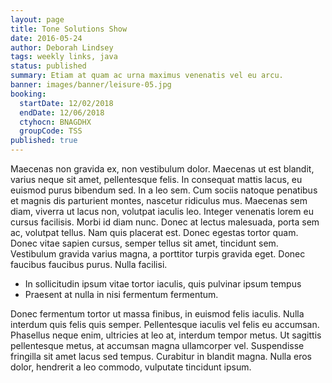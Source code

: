 ```yaml
---
layout: page
title: Tone Solutions Show
date: 2016-05-24
author: Deborah Lindsey
tags: weekly links, java
status: published
summary: Etiam at quam ac urna maximus venenatis vel eu arcu.
banner: images/banner/leisure-05.jpg
booking:
  startDate: 12/02/2018
  endDate: 12/06/2018
  ctyhocn: BNAGDHX
  groupCode: TSS
published: true
---
```

Maecenas non gravida ex, non vestibulum dolor. Maecenas ut est blandit, varius neque sit amet, pellentesque felis. In consequat mattis lacus, eu euismod purus bibendum sed. In a leo sem. Cum sociis natoque penatibus et magnis dis parturient montes, nascetur ridiculus mus. Maecenas sem diam, viverra ut lacus non, volutpat iaculis leo. Integer venenatis lorem eu cursus facilisis. Morbi id diam nunc. Donec at lectus malesuada, porta sem ac, volutpat tellus. Nam quis placerat est. Donec egestas tortor quam. Donec vitae sapien cursus, semper tellus sit amet, tincidunt sem. Vestibulum gravida varius magna, a porttitor turpis gravida eget. Donec faucibus faucibus purus. Nulla facilisi.

* In sollicitudin ipsum vitae tortor iaculis, quis pulvinar ipsum tempus
* Praesent at nulla in nisi fermentum fermentum.

Donec fermentum tortor ut massa finibus, in euismod felis iaculis. Nulla interdum quis felis quis semper. Pellentesque iaculis vel felis eu accumsan. Phasellus neque enim, ultricies at leo at, interdum tempor metus. Ut sagittis pellentesque metus, at accumsan magna ullamcorper vel. Suspendisse fringilla sit amet lacus sed tempus. Curabitur in blandit magna. Nulla eros dolor, hendrerit a leo commodo, vulputate tincidunt ipsum.
